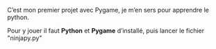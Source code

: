 C’est mon premier projet avec Pygame, je m’en sers pour apprendre le python.

Pour y jouer il faut **Python** et **Pygame** d’installé, puis lancer le fichier "ninjapy.py"